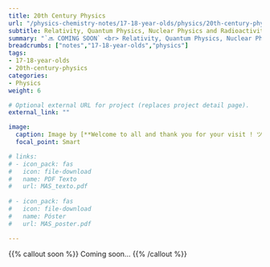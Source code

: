 ```yaml
---
title: 20th Century Physics
url: "/physics-chemistry-notes/17-18-year-olds/physics/20th-century-physics"
subtitle: Relativity, Quantum Physics, Nuclear Physics and Radioactivity
summary: "`🔜 COMING SOON` <br> Relativity, Quantum Physics, Nuclear Physics and Radioactivity."
breadcrumbs: ["notes","17-18-year-olds","physics"]
tags:
- 17-18-year-olds
- 20th-century-physics
categories:
- Physics
weight: 6

# Optional external URL for project (replaces project detail page).
external_link: ""

image:
  caption: Image by [**Welcome to all and thank you for your visit ! ツ**](https://pixabay.com/es/users/janeb13-725943/) on [Pixabay](https://pixabay.com/es/)
  focal_point: Smart

# links:
# - icon_pack: fas
#   icon: file-download
#   name: PDF Texto
#   url: MAS_texto.pdf
  
# - icon_pack: fas
#   icon: file-download
#   name: Póster
#   url: MAS_poster.pdf

---
```


{{% callout soon %}}
Coming soon...
{{% /callout %}}
